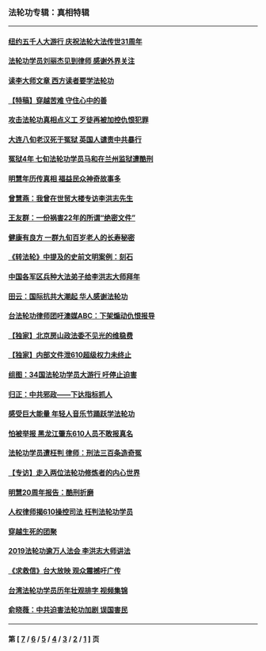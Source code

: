 ### 法轮功专辑：真相特辑
---
#### [纽约五千人大游行 庆祝法轮大法传世31周年](../../pages/nf4389/n13995110.md?08210430) 
#### [法轮功学员刘丽杰见到律师 感谢外界关注](../../pages/nf4389/n13927012.md?08210430) 
#### [读李大师文章 西方读者要学法轮功](../../pages/nf4389/n13925142.md?08210430) 
#### [【特稿】穿越苦难 守住心中的善](../../pages/nf4389/n13784979.md?08210430) 
#### [攻击法轮功真相点义工 歹徒再被加控仇恨犯罪](../../pages/nf4389/n13601019.md?08210430) 
#### [大连八旬老汉死于冤狱 英国人谴责中共暴行](../../pages/nf4389/n13480118.md?08210430) 
#### [冤狱4年 七旬法轮功学员马和在兰州监狱遭酷刑](../../pages/nf4389/n13304688.md?08210430) 
#### [明慧年历传真相 福益民众神奇故事多](../../pages/nf4389/n13294545.md?08210430) 
#### [曾慧燕：我曾在世贸大楼专访李洪志先生](../../pages/nf4389/n12898729.md?08210430) 
#### [王友群：一份祸害22年的所谓“绝密文件”](../../pages/nf4389/n12871750.md?08210430) 
#### [健康有良方 一群九旬百岁老人的长寿秘密](../../pages/nf4389/n12847475.md?08210430) 
#### [《转法轮》中提及的史前文明案例：刻石](../../pages/nf4389/n12758577.md?08210430) 
#### [中国各军区兵种大法弟子给李洪志大师拜年](../../pages/nf4389/n12750047.md?08210430) 
#### [田云：国际抗共大潮起 华人感谢法轮功](../../pages/nf4389/n12357708.md?08210430) 
#### [台法轮功律师团吁澳媒ABC：下架煽动仇恨报导](../../pages/nf4389/n12279917.md?08210430) 
#### [【独家】北京房山政法委不见光的维稳费](../../pages/nf4389/n12031979.md?08210430) 
#### [【独家】内部文件泄610超级权力未终止](../../pages/nf4389/n12023895.md?08210430) 
#### [组图：34国法轮功学员大游行 吁停止迫害](../../pages/nf4389/n11492658.md?08210430) 
#### [归正：中共邪政——下达指标抓人](../../pages/nf4389/n11474770.md?08210430) 
#### [感受巨大能量 年轻人音乐节踊跃学法轮功](../../pages/nf4389/n11441981.md?08210430) 
#### [怕被举报 黑龙江肇东610人员不敢报真名](../../pages/nf4389/n11436499.md?08210430) 
#### [法轮功学员遭枉判 律师：刑法三百条造奇冤](../../pages/nf4389/n11433943.md?08210430) 
#### [【专访】走入两位法轮功修炼者的内心世界](../../pages/nf4389/n11415623.md?08210430) 
#### [明慧20周年报告：酷刑折磨](../../pages/nf4389/n11387954.md?08210430) 
#### [人权律师揭610操控司法 枉判法轮功学员](../../pages/nf4389/n11313370.md?08210430) 
#### [穿越生死的团聚](../../pages/nf4389/n11258922.md?08210430) 
#### [2019法轮功逾万人法会 李洪志大师讲法](../../pages/nf4389/n11265303.md?08210430) 
#### [《求救信》台大放映 观众震撼吁广传](../../pages/nf4389/n10922251.md?08210430) 
#### [台湾法轮功学员历年壮观排字 视频集锦](../../pages/nf4389/n10878789.md?08210430) 
#### [俞晓薇：中共迫害法轮功加剧 误国害民](../../pages/nf4389/n10859260.md?08210430) 

---
#### 第 [ [7](./7.md?08210430) / [6](./6.md?08210430) / [5](./5.md?08210430) / [4](./4.md?08210430) / [3](./3.md?08210430) / [2](./2.md?08210430) / [1](./1.md?08210430) ] 页
